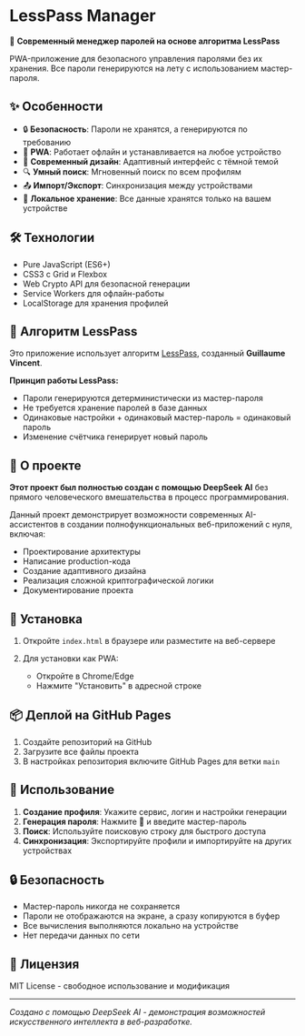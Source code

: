 ﻿# LessPass Manager

🚀 **Современный менеджер паролей на основе алгоритма LessPass**

PWA-приложение для безопасного управления паролями без их хранения. Все пароли генерируются на лету с использованием мастер-пароля.

## ✨ Особенности

- 🔒 **Безопасность**: Пароли не хранятся, а генерируются по требованию
- 📱 **PWA**: Работает офлайн и устанавливается на любое устройство
- 🎨 **Современный дизайн**: Адаптивный интерфейс с тёмной темой
- 🔍 **Умный поиск**: Мгновенный поиск по всем профилям
- 📤 **Импорт/Экспорт**: Синхронизация между устройствами
- 💾 **Локальное хранение**: Все данные хранятся только на вашем устройстве

## 🛠️ Технологии

- Pure JavaScript (ES6+)
- CSS3 с Grid и Flexbox
- Web Crypto API для безопасной генерации
- Service Workers для офлайн-работы
- LocalStorage для хранения профилей

## 🔐 Алгоритм LessPass

Это приложение использует алгоритм [LessPass](https://lesspass.com), созданный **Guillaume Vincent**.

**Принцип работы LessPass:**
- Пароли генерируются детерминистически из мастер-пароля
- Не требуется хранение паролей в базе данных
- Одинаковые настройки + одинаковый мастер-пароль = одинаковый пароль
- Изменение счётчика генерирует новый пароль

## 🤖 О проекте

**Этот проект был полностью создан с помощью DeepSeek AI** без прямого человеческого вмешательства в процесс программирования. 

Данный проект демонстрирует возможности современных AI-ассистентов в создании полнофункциональных веб-приложений с нуля, включая:
- Проектирование архитектуры
- Написание production-кода
- Создание адаптивного дизайна
- Реализация сложной криптографической логики
- Документирование проекта

## 🚀 Установка

1. Откройте `index.html` в браузере или разместите на веб-сервере

2. Для установки как PWA:
   - Откройте в Chrome/Edge
   - Нажмите "Установить" в адресной строке

## 📦 Деплой на GitHub Pages

1. Создайте репозиторий на GitHub
2. Загрузите все файлы проекта
3. В настройках репозитория включите GitHub Pages для ветки `main`

## 🎯 Использование

1. **Создание профиля**: Укажите сервис, логин и настройки генерации
2. **Генерация пароля**: Нажмите 🔑 и введите мастер-пароль
3. **Поиск**: Используйте поисковую строку для быстрого доступа
4. **Синхронизация**: Экспортируйте профили и импортируйте на других устройствах

## 🔒 Безопасность

- Мастер-пароль никогда не сохраняется
- Пароли не отображаются на экране, а сразу копируются в буфер
- Все вычисления выполняются локально на устройстве
- Нет передачи данных по сети

## 📄 Лицензия

MIT License - свободное использование и модификация

---

*Создано с помощью DeepSeek AI - демонстрация возможностей искусственного интеллекта в веб-разработке.*
